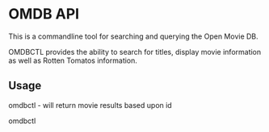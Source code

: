 # OMDB API

This is a commandline tool for searching and querying the Open Movie DB.

OMDBCTL provides the ability to search for titles, display movie information as well as Rotten Tomatos information.

## Usage

omdbctl <id> - will return movie results based upon id

omdbctl <title> - will return movie results based upon its title

omdbctl <search query> - will return results based upon the search results

## Building

`go build ./cmd/omdbctl`

## Structure

This project follows the https://github.com/golang-standards/project-layout structure

* Things that interact with the commandline in `/cmd`
* Things that are generic to OMDB are in `/pkg/omdb`
* Things that are specific to OMDBCTL interfacing with OMDB are in `/internal/pkg/omdbctl`